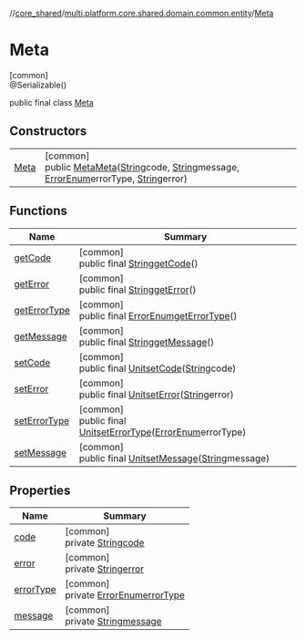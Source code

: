 //[core_shared](../../../index.md)/[multi.platform.core.shared.domain.common.entity](../index.md)/[Meta](index.md)

# Meta

[common]\
@Serializable()

public final class [Meta](index.md)

## Constructors

| | |
|---|---|
| [Meta](-meta.md) | [common]<br>public [Meta](index.md)[Meta](-meta.md)([String](https://docs.oracle.com/javase/8/docs/api/java/lang/String.html)code, [String](https://docs.oracle.com/javase/8/docs/api/java/lang/String.html)message, [ErrorEnum](../../multi.platform.core.shared.external.enum/-error-enum/index.md)errorType, [String](https://docs.oracle.com/javase/8/docs/api/java/lang/String.html)error) |

## Functions

| Name | Summary |
|---|---|
| [getCode](get-code.md) | [common]<br>public final [String](https://docs.oracle.com/javase/8/docs/api/java/lang/String.html)[getCode](get-code.md)() |
| [getError](get-error.md) | [common]<br>public final [String](https://docs.oracle.com/javase/8/docs/api/java/lang/String.html)[getError](get-error.md)() |
| [getErrorType](get-error-type.md) | [common]<br>public final [ErrorEnum](../../multi.platform.core.shared.external.enum/-error-enum/index.md)[getErrorType](get-error-type.md)() |
| [getMessage](get-message.md) | [common]<br>public final [String](https://docs.oracle.com/javase/8/docs/api/java/lang/String.html)[getMessage](get-message.md)() |
| [setCode](set-code.md) | [common]<br>public final [Unit](https://kotlinlang.org/api/latest/jvm/stdlib/kotlin/-unit/index.html)[setCode](set-code.md)([String](https://docs.oracle.com/javase/8/docs/api/java/lang/String.html)code) |
| [setError](set-error.md) | [common]<br>public final [Unit](https://kotlinlang.org/api/latest/jvm/stdlib/kotlin/-unit/index.html)[setError](set-error.md)([String](https://docs.oracle.com/javase/8/docs/api/java/lang/String.html)error) |
| [setErrorType](set-error-type.md) | [common]<br>public final [Unit](https://kotlinlang.org/api/latest/jvm/stdlib/kotlin/-unit/index.html)[setErrorType](set-error-type.md)([ErrorEnum](../../multi.platform.core.shared.external.enum/-error-enum/index.md)errorType) |
| [setMessage](set-message.md) | [common]<br>public final [Unit](https://kotlinlang.org/api/latest/jvm/stdlib/kotlin/-unit/index.html)[setMessage](set-message.md)([String](https://docs.oracle.com/javase/8/docs/api/java/lang/String.html)message) |

## Properties

| Name | Summary |
|---|---|
| [code](index.md#1364148633%2FProperties%2F-1689394408) | [common]<br>private [String](https://docs.oracle.com/javase/8/docs/api/java/lang/String.html)[code](index.md#1364148633%2FProperties%2F-1689394408) |
| [error](index.md#436000940%2FProperties%2F-1689394408) | [common]<br>private [String](https://docs.oracle.com/javase/8/docs/api/java/lang/String.html)[error](index.md#436000940%2FProperties%2F-1689394408) |
| [errorType](index.md#-1734123758%2FProperties%2F-1689394408) | [common]<br>private [ErrorEnum](../../multi.platform.core.shared.external.enum/-error-enum/index.md)[errorType](index.md#-1734123758%2FProperties%2F-1689394408) |
| [message](index.md#1234793933%2FProperties%2F-1689394408) | [common]<br>private [String](https://docs.oracle.com/javase/8/docs/api/java/lang/String.html)[message](index.md#1234793933%2FProperties%2F-1689394408) |

